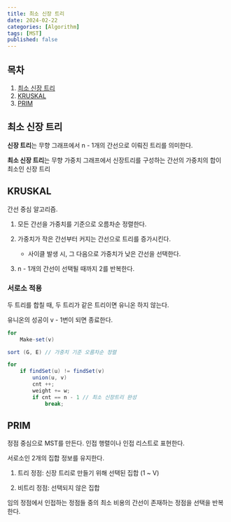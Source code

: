 ```yaml
---
title: 최소 신장 트리
date: 2024-02-22
categories: [Algorithm]
tags: [MST]
published: false
---
```


## 목차

1. <a href = "#mst"> 최소 신장 트리 </a>
1. <a href = "#kruskal"> KRUSKAL </a>
1. <a href = "#prim"> PRIM </a>

## <font id = "mst"> 최소 신장 트리 </font>

**신장 트리**는 무향 그래프에서 n - 1개의 간선으로 이뤄진 트리를 의미한다.

**최소 신장 트리**는 무향 가중치 그래프에서 신장트리를 구성하는 간선의 가중치의 합이 최소인 신장 트리

## <font id = "kruskal"> KRUSKAL </font>

간선 중심 알고리즘.

1. 모든 간선을 가중치를 기준으로 오름차순 정렬한다.

1. 가중치가 작은 간선부터 커지는 간선으로 트리를 증가시킨다.

   - 사이클 발생 시, 그 다음으로 가중치가 낮은 간선을 선택한다.

1. n - 1개의 간선이 선택될 때까지 2를 반복한다.

### 서로소 적용

두 트리를 합칠 때, 두 트리가 같은 트리이면 유니온 하지 않는다.

유니온의 성공이 v - 1번이 되면 종료한다.

```java
for
    Make-set(v)

sort (G, E) // 가중치 기준 오름차순 정렬

for
    if findSet(u) != findSet(v)
        union(u, v)
        cnt ++;
        weight += w;
        if cnt == n - 1 // 최소 신장트리 완성
            break;
```

## <font id = "prim"> PRIM </font>

정점 중심으로 MST를 만든다. 인접 행렬이나 인접 리스트로 표현한다.

서로소인 2개의 집합 정보를 유지한다.

1. 트리 정점: 신장 트리로 만들기 위해 선택된 집합 (1 ~ V)

1. 비트리 정점: 선택되지 않은 집합

임의 정점에서 인접하는 정점들 중의 최소 비용의 간선이 존재하는 정점을 선택을 반복한다.
